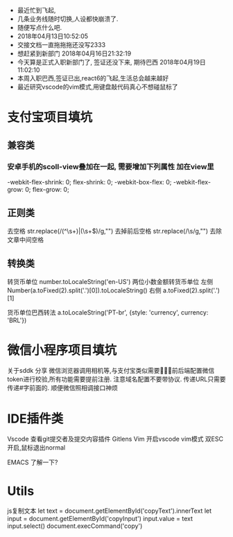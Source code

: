 * 最近忙到飞起,
* 几条业务线随时切换,人设都快崩溃了.
* 随便写点什么吧.
* 2018年04月13日10:52:05
* 交接文档一直拖拖拖还没写2333
* 想赶紧到新部门
2018年04月16日21:32:19
* 今天算是正式入职新部门了, 签证还没下来, 期待巴西
2018年04月19日11:02:10
* 本周入职巴西,签证已出,react6的飞起,生活总会越来越好
* 最近研究vscode的vim模式,用键盘敲代码真心不想碰鼠标了


# 支付宝项目填坑

## 兼容类 
### 安卓手机的scoll-view叠加在一起, 需要增加下列属性 加在view里
-webkit-flex-shrink: 0;
    flex-shrink: 0;
    -webkit-box-flex: 0;
    -webkit-flex-grow: 0;
    flex-grow: 0;


## 正则类
去空格
str.replace(/(^\s+)|(\s+$)/g,"")   去掉前后空格
str.replace(/\s/g,"")           去除文章中间空格

## 转换类
转货币单位
number.toLocaleString('en-US')
两位小数金额转货币单位
左侧 
Number(a.toFixed(2).split('.')[0]).toLocaleString()
右侧 
a.toFixed(2).split('.')[1]

货币单位巴西转法
a.toLocaleString('PT-br', {style: 'currency', currency: 'BRL'})

# 微信小程序项目填坑
关于sddk 分享 微信浏览器调用相机等,与支付宝类似需要前后端配置微信token进行校验,所有功能需要提前注册.
注意域名配置不要带协议.
传递URL只需要传递#字前面的.
顺便微信照相调接口神烦

# IDE插件类
Vscode 查看git提交者及提交内容插件 Gitlens
Vim    开启vscode vim模式 双ESC开启,鼠标退出normal

EMACS 了解一下?


# Utils
js复制文本
let text = document.getElementById('copyText').innerText
        let input = document.getElementById('copyInput')
        input.value = text
        input.select()
        document.execCommand('copy')